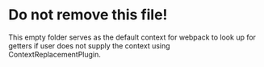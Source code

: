 # Do not remove this file!

This empty folder serves as the default context for webpack to look up for getters if user does not supply the context using ContextReplacementPlugin.
